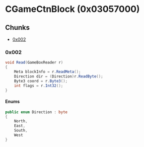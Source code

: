 ﻿# CGameCtnBlock (0x03057000)

## Chunks

- [0x002](#0x002)

### 0x002

```cs
void Read(GameBoxReader r)
{
	Meta blockInfo = r.ReadMeta();
    Direction dir = (Direction)r.ReadByte();
    Byte3 coord = r.Byte3();
    int flags = r.Int32();
}
```

#### Enums

```cs
public enum Direction : byte
{
	North,
	East,
	South,
	West 
}
```
